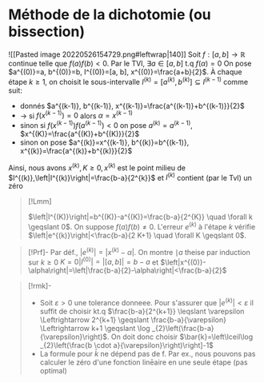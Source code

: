 # Méthode de la dichotomie (ou bissection)
![[Pasted image 20220526154729.png#leftwrap|140]]
Soit $f:[a, b] \rightarrow \mathbb{R}$ continue telle que $f(a) f(b)<0$. Par le TVI, $\exists a \in[a, b]$ t.q $f(\alpha)=0$ On pose $a^{(0)}=a, b^{(0)}=b, I^{(0)}=[a, b], x^{(0)}=\frac{a+b}{2}$. À chaque étape $k \geqslant 1$, on choisit le sous-intervalle $I^{(k)}=\left[a^{(k)}, b^{(k)}\right] \subseteq I^{(k-1)}$ comme suit:
- donnés $a^{(k-1)}, b^{(k-1)}, x^{(k-1)}=\frac{a^{(k-1)}+b^{(k-1)}}{2}$
- $\rightarrow$ si $f\left(x^{(k-1)}\right)=0$ alors $\alpha=x^{(k-1)}$
- sinon si $f\left(x^{(k-1)}\right) f\left(a^{(k-1)}\right)<0$ on pose $a^{(k)}=a^{(k-1)}$, $x^{(K)}=\frac{a^{(K)}+b^{(K)}}{2}$
- sinon on pose $a^{(k)}=x^{(k-1)}, b^{(k)}=b^{(k-1)}, x^{(k)}=\frac{a^{(k)}+b^{(k)}}{2}$

Ainsi, nous avons $x^{(k)}, K \geqslant 0, x^{(k)}$ est le point milieu de $I^{(k)},\left|I^{(k)}\right|=\frac{b-a}{2^{k}}$ et $I^{(k)}$ contient (par le TvI) un zéro 
>[!Lmm] 
>
>$\left|I^{(K)}\right|=b^{(K)}-a^{(K)}=\frac{b-a}{2^{K}} \quad \forall k \geqslant 0$. On suppose $f(a) f(b) \neq 0$. L'erreur $e^{(k)}$ à l'étape $k$ vérifie $\left|e^{(k)}\right|<\frac{b-a}{2 K+1} \quad \forall K \geqslant 0$.

>[!Prf]-
>Par déf., $\left|e^{(k)}\right|=\left|x^{(k)}-\alpha\right|$. On montre $\mid a$ theise par induction sur $k \geqslant 0$ $K=0\left|I^{(0)}\right|=|[a, b]|=b-a$ et $\left|x^{(0)}-\alpha\right|=\left|\frac{b-a}{2}-\alpha\right|<\frac{b-a}{2}$
>

> [!rmk]-
> - Soit $\varepsilon>0$ une tolerance donneee. Pour s'assurer que $\left|e^{(k)}\right|<\varepsilon$ il suffit de choisir kt.q $\frac{b-a}{2^{k+1}} \leqslant \varepsilon \Leftrightarrow 2^{k+1} \geqslant \frac{b-a}{\varepsilon} \Leftrightarrow k+1 \geqslant \log _{2}\left(\frac{b-a}{\varepsilon}\right)$. On doit donc choisir $\bar{k}=\left\lceil\log _{2}\left(\frac{b \cdot a}{\varepsilon}\right)\right]-1$
> - La formule pour $\bar{k}$ ne dépend pas de f. Par ex., nous pouvons pas calculer le zéro d'une fonction linēaire en une seule étape (pas optimal)

